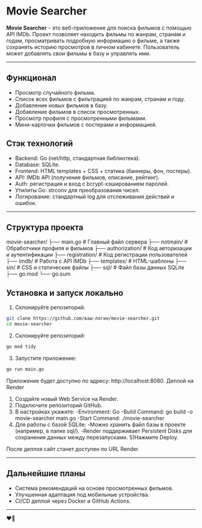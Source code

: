 # Movie Searcher

**Movie Searcher** - это веб-приложение для поиска фильмов с помощью API IMDb.
Проект позволяет находить фильмы по жанрам, странам и годам, просматривать подробную информацию о фильме, а также сохранять историю просмотров в личном кабинете. Пользователь может добавлять свои фильмы в базу и управлять ими.

---

## Функционал

- Просмотр случайного фильма.
- Список всех фильмов с фильтрацией по жанрам, странам и году.
- Добавление новых фильмов в базу.
- Добавление фильмов в список просмотренных.
- Просмотр профиля с просмотренными фильмами.
- Мини-карточки фильмов с постерами и информацией.

## Стэк технологий
  - Backend: Go (net/http, стандартная библиотека).
  - Database: SQLite.
  - Frontend: HTML templates + CSS + статика (баннеры, фон, постеры).
  - API: IMDb API (получение фильмов, описание, рейтинг).
  - Auth: регистрация и вход с bcrypt-хэшированием паролей.
  - Утилиты Go: strconv для преобразования чисел.
  - Логирование: стандартный log для отслеживания действий и ошибок.

---

## Структура проекта
movie-searcher/
├── main.go # Главный файл сервера
├── notmain/ # Обработчики профиля и фильмов
├── authorization/ # Код авторизации и аутентификации
├── registration/ # Код регистрации пользователей
├── imdb/ # Работа с API IMDb
├── templates/ # HTML-шаблоны
├── sin/ # CSS и статические файлы
├── sql/ # Файл базы данных SQLite
├── go.mod
└── go.sum

## Установка и запуск локально

1. Склонируйте репозиторий:

```bash
git clone https://github.com/ваш-логин/movie-searcher.git
cd movie-searcher
```
2. Склонируйте репозиторий:

```bash
go mod tidy
```
3. Запустите приложение:

```bash
go run main.go
```
Приложение будет доступно по адресу: http://localhost:8080.
Деплой на Render

1) Создайте новый Web Service на Render.
2) Подключите репозиторий GitHub.
3) В настройках укажите:
  -Environment: Go
  -Build Command: go build -o movie-searcher main.go
  -Start Command: ./movie-searcher
4) Для работы с базой SQLite:
  -Можно хранить файл базы в проекте (например, в папке sql/).
  -Render поддерживает Persistent Disks для сохранения данных между перезапусками.
5)Нажмите Deploy.

После деплоя сайт станет доступен по URL Render.

---

## Дальнейшие планы
  - Система рекомендаций на основе просмотренных фильмов.
  - Улучшенная адаптация под мобильные устройства.
  - CI/CD деплой через Docker и GitHub Actions.

---
❤️‍🔥
